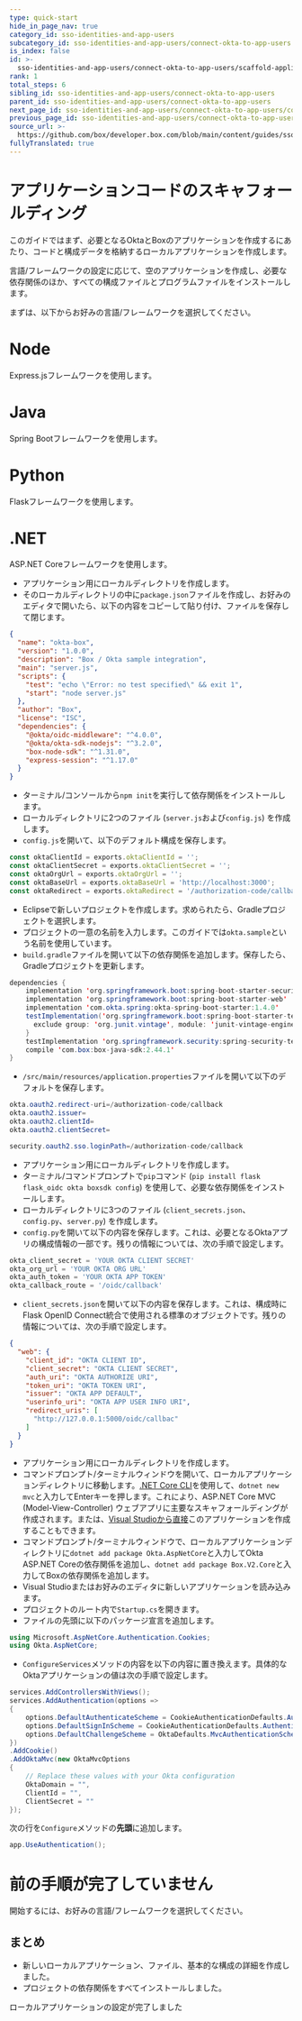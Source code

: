 ```yaml
---
type: quick-start
hide_in_page_nav: true
category_id: sso-identities-and-app-users
subcategory_id: sso-identities-and-app-users/connect-okta-to-app-users
is_index: false
id: >-
  sso-identities-and-app-users/connect-okta-to-app-users/scaffold-application-code
rank: 1
total_steps: 6
sibling_id: sso-identities-and-app-users/connect-okta-to-app-users
parent_id: sso-identities-and-app-users/connect-okta-to-app-users
next_page_id: sso-identities-and-app-users/connect-okta-to-app-users/configure-okta
previous_page_id: sso-identities-and-app-users/connect-okta-to-app-users
source_url: >-
  https://github.com/box/developer.box.com/blob/main/content/guides/sso-identities-and-app-users/connect-okta-to-app-users/1-scaffold-application-code.md
fullyTranslated: true
---
```

# アプリケーションコードのスキャフォールディング

このガイドではまず、必要となるOktaとBoxのアプリケーションを作成するにあたり、コードと構成データを格納するローカルアプリケーションを作成します。

言語/フレームワークの設定に応じて、空のアプリケーションを作成し、必要な依存関係のほか、すべての構成ファイルとプログラムファイルをインストールします。

まずは、以下からお好みの言語/フレームワークを選択してください。

<Grid columns="2">

<Choose option="programming.platform" value="node" color="blue">

# Node

Express.jsフレームワークを使用します。

</Choose>

<Choose option="programming.platform" value="java" color="blue">

# Java

Spring Bootフレームワークを使用します。

</Choose>

</Grid>

<Grid columns="2">

<Choose option="programming.platform" value="python" color="blue">

# Python

Flaskフレームワークを使用します。

</Choose>

<Choose option="programming.platform" value="cs" color="blue">

# .NET

ASP.NET Coreフレームワークを使用します。

</Choose>

</Grid>

<Choice option="programming.platform" value="node" color="none">

* アプリケーション用にローカルディレクトリを作成します。
* そのローカルディレクトリの中に`package.json`ファイルを作成し、お好みのエディタで開いたら、以下の内容をコピーして貼り付け、ファイルを保存して閉じます。

```json
{
  "name": "okta-box",
  "version": "1.0.0",
  "description": "Box / Okta sample integration",
  "main": "server.js",
  "scripts": {
    "test": "echo \"Error: no test specified\" && exit 1",
    "start": "node server.js"
  },
  "author": "Box",
  "license": "ISC",
  "dependencies": {
    "@okta/oidc-middleware": "^4.0.0",
    "@okta/okta-sdk-nodejs": "^3.2.0",
    "box-node-sdk": "^1.31.0",
    "express-session": "^1.17.0"
  }
}

```

* ターミナル/コンソールから`npm init`を実行して依存関係をインストールします。
* ローカルディレクトリに2つのファイル (`server.js`および`config.js`) を作成します。
* `config.js`を開いて、以下のデフォルト構成を保存します。

```js
const oktaClientId = exports.oktaClientId = '';
const oktaClientSecret = exports.oktaClientSecret = '';
const oktaOrgUrl = exports.oktaOrgUrl = '';
const oktaBaseUrl = exports.oktaBaseUrl = 'http://localhost:3000';
const oktaRedirect = exports.oktaRedirect = '/authorization-code/callback';

```

</Choice>

<Choice option="programming.platform" value="java" color="none">

* Eclipseで新しいプロジェクトを作成します。求められたら、Gradleプロジェクトを選択します。
* プロジェクトの一意の名前を入力します。このガイドでは`okta.sample`という名前を使用しています。
* `build.gradle`ファイルを開いて以下の依存関係を追加します。保存したら、Gradleプロジェクトを更新します。

```java
dependencies {
    implementation 'org.springframework.boot:spring-boot-starter-security'
    implementation 'org.springframework.boot:spring-boot-starter-web'
    implementation 'com.okta.spring:okta-spring-boot-starter:1.4.0'
    testImplementation('org.springframework.boot:spring-boot-starter-test') {
      exclude group: 'org.junit.vintage', module: 'junit-vintage-engine'
    }
    testImplementation 'org.springframework.security:spring-security-test'
    compile 'com.box:box-java-sdk:2.44.1'
}

```

* `/src/main/resources/application.properties`ファイルを開いて以下のデフォルトを保存します。

```java
okta.oauth2.redirect-uri=/authorization-code/callback
okta.oauth2.issuer=
okta.oauth2.clientId=
okta.oauth2.clientSecret=

security.oauth2.sso.loginPath=/authorization-code/callback

```

</Choice>

<Choice option="programming.platform" value="python" color="none">

* アプリケーション用にローカルディレクトリを作成します。
* ターミナル/コマンドプロンプトで`pip`コマンド (`pip install flask flask_oidc okta boxsdk config`) を使用して、必要な依存関係をインストールします。
* ローカルディレクトリに3つのファイル (`client_secrets.json`、`config.py`、`server.py`) を作成します。
* `config.py`を開いて以下の内容を保存します。これは、必要となるOktaアプリの構成情報の一部です。残りの情報については、次の手順で設定します。

```python
okta_client_secret = 'YOUR OKTA CLIENT SECRET'
okta_org_url = 'YOUR OKTA ORG URL'
okta_auth_token = 'YOUR OKTA APP TOKEN'
okta_callback_route = '/oidc/callback'

```

* `client_secrets.json`を開いて以下の内容を保存します。これは、構成時にFlask OpenID Connect統合で使用される標準のオブジェクトです。残りの情報については、次の手順で設定します。

```json
{
  "web": {
    "client_id": "OKTA CLIENT ID",
    "client_secret": "OKTA CLIENT SECRET",
    "auth_uri": "OKTA AUTHORIZE URI",
    "token_uri": "OKTA TOKEN URI",
    "issuer": "OKTA APP DEFAULT",
    "userinfo_uri": "OKTA APP USER INFO URI",
    "redirect_uris": [
      "http://127.0.0.1:5000/oidc/callbac"
    ]
  }
}

```

</Choice>

<Choice option="programming.platform" value="cs" color="none">

* アプリケーション用にローカルディレクトリを作成します。
* コマンドプロンプト/ターミナルウィンドウを開いて、ローカルアプリケーションディレクトリに移動します。[.NET Core CLI][dotnet-cli]を使用して、`dotnet new mvc`と入力してEnterキーを押します。これにより、ASP.NET Core MVC (Model-View-Controller) ウェブアプリに主要なスキャフォールディングが作成されます。または、[Visual Studioから直接][vs-app-create]このアプリケーションを作成することもできます。
* コマンドプロンプト/ターミナルウィンドウで、ローカルアプリケーションディレクトリに`dotnet add package Okta.AspNetCore`と入力してOkta ASP.NET Coreの依存関係を追加し、`dotnet add package Box.V2.Core`と入力してBoxの依存関係を追加します。
* Visual Studioまたはお好みのエディタに新しいアプリケーションを読み込みます。
* プロジェクトのルート内で`Startup.cs`を開きます。
* ファイルの先頭に以下のパッケージ宣言を追加します。

```csharp
using Microsoft.AspNetCore.Authentication.Cookies;
using Okta.AspNetCore;

```

* `ConfigureServices`メソッドの内容を以下の内容に置き換えます。具体的なOktaアプリケーションの値は次の手順で設定します。

```csharp
services.AddControllersWithViews();
services.AddAuthentication(options =>
{
    options.DefaultAuthenticateScheme = CookieAuthenticationDefaults.AuthenticationScheme;
    options.DefaultSignInScheme = CookieAuthenticationDefaults.AuthenticationScheme;
    options.DefaultChallengeScheme = OktaDefaults.MvcAuthenticationScheme;
})
.AddCookie()
.AddOktaMvc(new OktaMvcOptions
{
    // Replace these values with your Okta configuration
    OktaDomain = "",
    ClientId = "",
    ClientSecret = ""
});

```

次の行を`Configure`メソッドの**先頭**に追加します。

```csharp
app.UseAuthentication();

```

</Choice>

<Choice option="programming.platform" unset color="none">

<Message danger>

# 前の手順が完了していません

開始するには、お好みの言語/フレームワークを選択してください。

</Message>

</Choice>

## まとめ

* 新しいローカルアプリケーション、ファイル、基本的な構成の詳細を作成しました。
* プロジェクトの依存関係をすべてインストールしました。

<Observe option="programming.platform" value="node,java,python">

<Next>

ローカルアプリケーションの設定が完了しました

</Next>

</Observe>

[dotnet-cli]: https://docs.microsoft.com/en-us/dotnet/core/tools/

[vs-app-create]: https://docs.microsoft.com/en-us/visualstudio/ide/quickstart-aspnet-core

